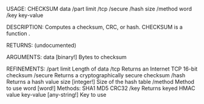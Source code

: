 USAGE:
     CHECKSUM data /part limit /tcp /secure /hash size /method word /key key-value

DESCRIPTION:
     Computes a checksum, CRC, or hash.
     CHECKSUM is a function .

RETURNS:
    (undocumented)

ARGUMENTS:
    data [binary!]
        Bytes to checksum

REFINEMENTS:
    /part
    limit
        Length of data
    /tcp
        Returns an Internet TCP 16-bit checksum
    /secure
        Returns a cryptographically secure checksum
    /hash
        Returns a hash value
    size [integer!]
        Size of the hash table
    /method
        Method to use
    word [word!]
        Methods: SHA1 MD5 CRC32
    /key
        Returns keyed HMAC value
    key-value [any-string!]
        Key to use
